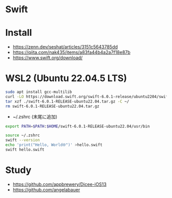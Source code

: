 # Swift
# Install
- https://zenn.dev/seshat/articles/3151c5643785dd
- https://qiita.com/nak435/items/a83fa44b4a2a7f18e87b
- https://www.swift.org/download/
# WSL2 (Ubuntu 22.04.5 LTS)
```zsh
sudo apt install gcc-multilib
curl -LO https://download.swift.org/swift-6.0.1-release/ubuntu2204/swift-6.0.1-RELEASE/swift-6.0.1-RELEASE-ubuntu22.04.tar.gz
tar xzf ./swift-6.0.1-RELEASE-ubuntu22.04.tar.gz -C ~/
rm swift-6.0.1-RELEASE-ubuntu22.04.tar.gz
```

- ~/.zshrc (末尾に追加)
```zsh
export PATH=$PATH:$HOME/swift-6.0.1-RELEASE-ubuntu22.04/usr/bin
```

```zsh
source ~/.zshrc
swift --version
echo 'print("Hello, World🌐")' >hello.swift
swift hello.swift
```
# Study
- https://github.com/appbrewery/Dicee-iOS13
- https://github.com/angelabauer

